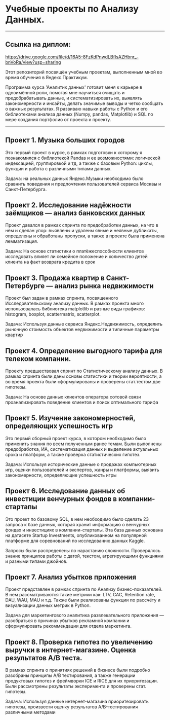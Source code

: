 # Учебные проекты по Анализу Данных.
---

## Ссылка на диплом:
https://drive.google.com/file/d/16A5-8FzKdPnwdLBfIsAZHbnr_-bnVoRa/view?usp=sharing

Этот репозиторий посвящён учебным проектам, выполненным мной во время обучения в Яндекс.Практикум. 

Программа курса 'Аналитик данных' готовит меня к карьере в одноимённой роли, помогая мне научиться очищать и предобрабатывать данные, и систематизировать их, выявлять закономерности и инсайты, делать значимые выводы и четко сообщать о важных результатах. Я развиваю навыки работы с Python и его библиотеками анализа данных (Numpy, pandas, Matplotlib) и SQL по мере создания портфолио от проекта к проекту.
___


## Проект 1. Музыка больших городов

Это первый проект в курсе, в рамках подготовки к которому я познакомился с библиотекой Pandas и ее возможностями: логической индексацией, группировкой и тд, а также с базовым Python: циклы, функции и работа с различными типами данных.

Задача: на реальных данных Яндекс.Музыки необходимо было сравнить поведения и предпочтения пользователей сервиса Москвы и Санкт-Петербурга.

## Проект 2. Исследование надёжности заёмщиков — анализ банковских данных

Проект давался в рамках спринта по предобработки данных, на что в нём и сделан упор: выявлены и удалены явные и неявные дубликаты, определены и обработаны пропуски, а также в проекте была применена лемматизация.

Задача: На основе статистики о платёжеспособности клиентов исследовать влияет ли семейное положение и количество детей клиента на факт возврата кредита в срок


## Проект 3. Продажа квартир в Санкт-Петербурге — анализ рынка недвижимости

Проект был задан в рамках спринта, посвященного Исследовательскому анализу данных. В рамках проекта много использовалась библиотека matplotlib и разные виды графиков: histogram, boxplot, scattermatrix, scatterplot.

Задача: Используя данные сервиса Яндекс.Недвижимость, определить рыночную стоимость объектов недвижимости и типичные параметры квартир


## Проект 4. Определение выгодного тарифа для телеком компании.

Проекту предшествовал спринт по Статистическому анализу данных. В рамках спринта были даны основы статистики и теории вероятности, а во время проекта были сформулированы и проверены стат.тестом две гипотезы.

Задача: На основе данных клиентов оператора сотовой связи проанализировать поведение клиентов и поиск оптимального тарифа



## Проект 5. Изучение закономерностей, определяющих успешность игр

Это первый сборный проект курса, в котором необходимо было применить знания по всем полученным ранее темам. Были выполнены предобработка, ИА, систематизация данных и выделение актуальных срока и платформ, а также проверка статистических гипотез.

Задача: Используя исторические данные о продажах компьютерных игр, оценки пользователей и экспертов, жанры и платформы, выявить закономерности, определяющие успешность игры


## Проект 6. Исследование данных об инвестиции венчурных фондов в компании-стартапы

Это проект по базовому SQL, в нем необходимо было сделать 23 запроса к базе данных, которая хранит информацию о венчурных фондах и инвестициях в компании-стартапы. Эта база данных основана на датасете Startup Investments, опубликованном на популярной платформе для соревнований по исследованию данных Kaggle.

Запросы были распределены по нарастанию сложности. Проверялось знание принципов работы с датой, текстом, агрегирующими функциями и разными типами джойнов.


## Проект 7. Анализ убытков приложения 

Проект представлен в рамках спринта по Анализу бизнес-показателей. В нем рассматриваются такие  метрики как: LTV, CAC, Retention rate, DAU, WAU, MAU и т.д. Также были реализованы функции по рассчёту и визуализации данных метрик в Python.


Задача для маркетингового аналитика развлекательного приложения — разобраться в причинах убытков рекламной компании и сформулировать рекоммендации для отдела маркетинга.

## Проект 8. Проверка гипотез по увеличению выручки в интернет-магазине. Оценка результатов А/B теста.

В рамках спринта о принятиях решений в бизнесе были подробно разобраны принципы A/B тестирования, а также генерации продуктовых гипотез и фреймворки ICE и RICE для их приоритезации. Были рассмотрены результаты эксперимента и проверены стат. гипотезы.

Задача: Используя данные интернет-магазина приоритезировать гипотезы, произвести оценку результатов A/B-тестирования различными методами
